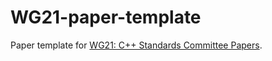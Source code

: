 # WG21-paper-template
Paper template for [WG21: C++ Standards Committee Papers](https://www.open-std.org/jtc1/sc22/wg21/docs/papers/).
